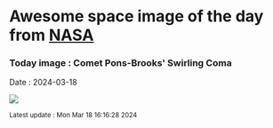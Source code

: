 
# Awesome space image of the day from [NASA](https://api.nasa.gov/)

### Today image : Comet Pons-Brooks' Swirling Coma
Date : 2024-03-18

![](https://apod.nasa.gov/apod/image/2403/CometPonsBrook_Vallestad_960.jpg)

<small>Latest update : Mon Mar 18 16:16:28 2024</small>
        